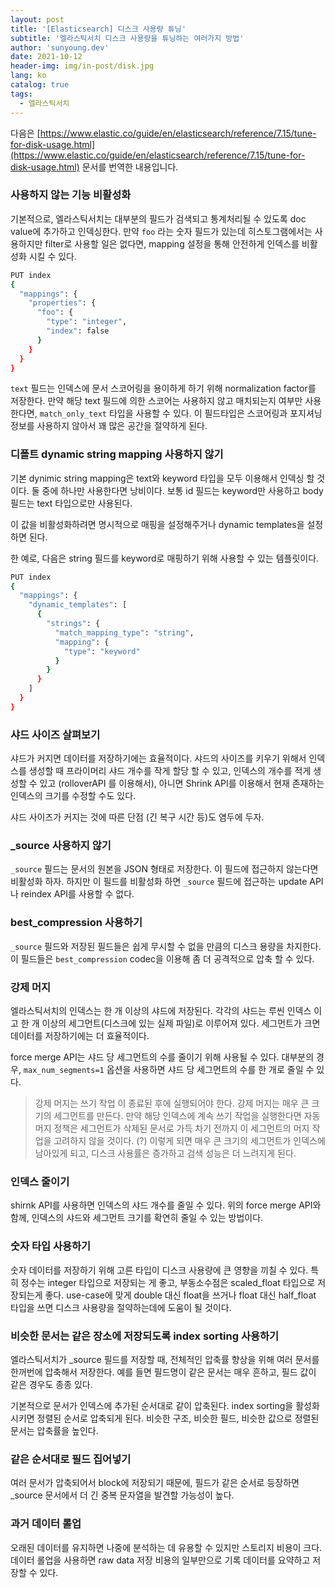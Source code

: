 ```yaml
---
layout: post
title: '[Elasticsearch] 디스크 사용량 튜닝'
subtitle: '엘라스틱서치 디스크 사용량을 튜닝하는 여러가지 방법'
author: 'sunyoung.dev'
date: 2021-10-12
header-img: img/in-post/disk.jpg
lang: ko
catalog: true
tags:
  - 엘라스틱서치
---
```


다음은 [https://www.elastic.co/guide/en/elasticsearch/reference/7.15/tune-for-disk-usage.html](https://www.elastic.co/guide/en/elasticsearch/reference/7.15/tune-for-disk-usage.html) 문서를 번역한 내용입니다.

### 사용하지 않는 기능 비활성화

기본적으로, 엘라스틱서치는 대부분의 필드가 검색되고 통계처리될 수 있도록 doc value에 추가하고 인덱싱한다. 만약 `foo` 라는 숫자 필드가 있는데 히스토그램에서는 사용하지만 filter로 사용할 일은 없다면, mapping 설정을 통해 안전하게 인덱스를 비활성화 시킬 수 있다.

```bash
PUT index
{
  "mappings": {
    "properties": {
      "foo": {
        "type": "integer",
        "index": false
      }
    }
  }
}
```

`text` 필드는 인덱스에 문서 스코어링을 용이하게 하기 위해 normalization factor를 저장한다. 만약 해당 text 필드에 의한 스코어는 사용하지 않고 매치되는지 여부만 사용한다면, `match_only_text` 타입을 사용할 수 있다. 이 필드타입은 스코어링과 포지셔닝 정보를 사용하지 않아서 꽤 많은 공간을 절약하게 된다.

### 디폴트 dynamic string mapping 사용하지 않기

기본 dynimic string mapping은 text와 keyword 타입을 모두 이용해서 인덱싱 할 것이다. 둘 중에 하나만 사용한다면 낭비이다. 보통 id 필드는 keyword만 사용하고 body 필드는 text 타입으로만 사용된다.

이 값을 비활성화하려면 명시적으로 매핑을 설정해주거나 dynamic templates을 설정하면 된다.

한 예로, 다음은 string 필드를 keyword로 매핑하기 위해 사용할 수 있는 템플릿이다.

```bash
PUT index
{
  "mappings": {
    "dynamic_templates": [
      {
        "strings": {
          "match_mapping_type": "string",
          "mapping": {
            "type": "keyword"
          }
        }
      }
    ]
  }
}
```

### 샤드 사이즈 살펴보기

샤드가 커지면 데이터를 저장하기에는 효율적이다. 샤드의 사이즈를 키우기 위해서 인덱스를 생성할 때 프라이머리 샤드 개수를 작게 할당 할 수 있고, 인덱스의 개수를 적게 생성할 수 있고 (rolloverAPI 를 이용해서), 아니면 Shrink API를 이용해서 현재 존재하는 인덱스의 크기를 수정할 수도 있다.

샤드 사이즈가 커지는 것에 따른 단점 (긴 복구 시간 등)도 염두에 두자.

### _source 사용하지 않기

`_source` 필드는 문서의 원본을 JSON 형태로 저장한다. 이 필드에 접근하지 않는다면 비활성화 하자. 하지만 이 필드를 비활성화 하면 `_source` 필드에 접근하는 update API나 reindex API를 사용할 수 없다. 

### best_compression 사용하기

`_source` 필드와 저장된 필드들은 쉽게 무시할 수 없을 만큼의 디스크 용량을 차지한다. 이 필드들은 `best_compression` codec을 이용해 좀 더 공격적으로 압축 할 수 있다. 

### 강제 머지

엘라스틱서치의 인덱스는 한 개 이상의 샤드에 저장된다. 각각의 샤드는 루씬 인덱스 이고 한 개 이상의 세그먼트(디스크에 있는 실제 파일)로 이루어져 있다. 세그먼트가 크면 데이터를 저장하기에는 더 효율적이다.

force merge API는 샤드 당 세그먼트의 수를 줄이기 위해 사용될 수 있다. 대부분의 경우, `max_num_segments=1` 옵션을 사용하면 샤드 당 세그먼트의 수를 한 개로 줄일 수 있다.

> 강제 머지는 쓰기 작업 이 종료된 후에 실행되어야 한다. 강제 머지는 매우 큰 크기의 세그먼트를 만든다. 만약 해당 인덱스에 계속 쓰기 작업을 실행한다면 자동 머지 정책은 세그먼트가 삭제된 문서로 가득 차기 전까지 이 세그먼트의 머지 작업을 고려하지 않을 것이다. (?) 이렇게 되면 매우 큰 크기의 세그먼트가 인덱스에 남아있게 되고, 디스크 사용률은 증가하고 검색 성능은 더 느려지게 된다.
> 

### 인덱스 줄이기

shirnk API를 사용하면 인덱스의 샤드 개수를 줄일 수 있다. 위의 force merge API와 함께, 인덱스의 샤드와 세그먼트 크기를 확연히 줄일 수 있는 방법이다.

### 숫자 타입 사용하기

숫자 데이터를 저장하기 위해 고른 타입이 디스크 사용량에 큰 영향을 끼칠 수 있다. 특히 정수는 integer 타입으로 저장되는 게 좋고, 부동소수점은 scaled_float 타입으로 저장되는게 좋다. use-case에 맞게 double 대신 float을 쓰거나 float 대신 half_float 타입을 쓰면 디스크 사용량을 절약하는데에 도움이 될 것이다.

### 비슷한 문서는 같은 장소에 저장되도록 index sorting 사용하기

엘라스틱서치가 _source 필드를 저장할 때, 전체적인 압축률 향상을 위해 여러 문서를 한꺼번에 압축해서 저장한다. 예를 들면 필드명이 같은 문서는 매우 흔하고, 필드 값이 같은 경우도 종종 있다.

기본적으로 문서가 인덱스에 추가된 순서대로 같이 압축된다. index sorting을 활성화 시키면 정렬된 순서로 압축되게 된다. 비슷한 구조, 비슷한 필드, 비슷한 값으로 정렬된 문서는 압축률을 높인다.

### 같은 순서대로 필드 집어넣기

여러 문서가 압축되어서 block에 저장되기 때문에, 필드가 같은 순서로 등장하면 _source 문서에서 더 긴 중복 문자열을 발견할 가능성이 높다.

### 과거 데이터 롤업

오래된 데이터를 유지하면 나중에 분석하는 데 유용할 수 있지만 스토리지 비용이 크다. 데이터 롤업을 사용하면 raw data 저장 비용의 일부만으로 기록 데이터를 요약하고 저장할 수 있다.